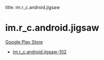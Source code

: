 title: im.r_c.android.jigsaw
# im.r_c.android.jigsaw


[Google Play Store](https://play.google.com/store/apps/details?id=im.r_c.android.jigsaw)


* [im.r_c.android.jigsaw-102](./im.r_c.android.jigsaw-102/)